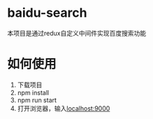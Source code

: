 # baidu-search
本项目是通过redux自定义中间件实现百度搜索功能

# 如何使用
1. 下载项目
2. npm install
3. npm run start
4. 打开浏览器，输入[localhost:9000](localhost:9000)


